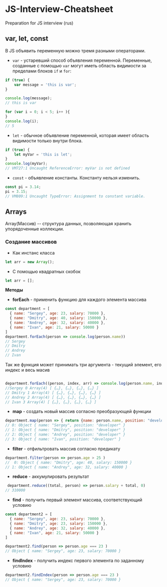 # JS-Interview-Cheatsheet
Preparation for JS interview (rus)

## var, let, const
В JS объявить переменную можно тремя разными операторами.
* `var` - устаревший способ объявления переменной. Переменные, созданные с помощью `var` могут иметь область видимости за пределами блоков `if` и `for`:
```javascript
if (true) {
    var message = 'this is var';
}

console.log(message); 
// this is var

for (var i = 0; i < 5; i++ ){
}
console.log(i);
// 5
```
* `let` - обычное объявление переменной, которая имеет область видимости только внутри блока.
```javascript
if (true) {
    let myVar = 'this is let';
}
console.log(myVar);
// VM727:1 Uncaught ReferenceError: myVar is not defined
```
* `const` - объявление константы. Константу нельзя изменить.
```javascript
const pi = 3.14;
pi = 3.15;
// VM809:1 Uncaught TypeError: Assignment to constant variable.
```
## Arrays 
Array(Массив) -- структура данных, позволяющая хранить упорядоченные коллекции.

### Создание массивов
* Как инстанс класса
```javascript
let arr = new Array();
```
* С помощью квадратных скобок
```javascript
let arr = [];
```
**Методы**
* **forEach** - применить функцию для каждого элемента массива
```javascript
const department = [
  { name: "Sergey", age: 23, salary: 70000 },
  { name: "Dmitry", age: 40, salary: 150000 },
  { name: "Andrey", age: 32, salary: 40000 },
  { name: "Ivan", age: 21, salary: 50000 }
]
department.forEach(person => console.log(person.name))
// Sergey
// Dmitry
// Andrey
// Ivan
```
Так же функция может принимать три аргумента - текущий элемент, его индекс и весь масив
```javascript

department.forEach((person, index, arr) => console.log(person.name, index, arr))
//Sergey 0 Array(4) [ {…}, {…}, {…}, {…} ]
// Dmitry 1 Array(4) [ {…}, {…}, {…}, {…} ]
// Andrey 2 Array(4) [ {…}, {…}, {…}, {…} ]
// Ivan 3 Array(4) [ {…}, {…}, {…}, {…} ]
```
* **map** - создать новый массив согласно преобразующей функции
```javascript
department.map(person => { return {name: person.name, position: "developer"}})
// 0: Object { name: "Sergey", position: "developer" }
// 1: Object { name: "Dmitry", position: "developer" }
// 2: Object { name: "Andrey", position: "developer" }
// 3: Object { name: "Ivan", position: "developer" }
```
* **filter** - отфильтровать массив согласно предикату
```javascript
department.filter(person => person.age > 25 )
//  0: Object { name: "Dmitry", age: 40, salary: 150000 }
// 1: Object { name: "Andrey", age: 32, salary: 40000 }
```
* **reduce** - аккумулировать результат
```javascript
 department.reduce((total, person) => person.salary + total, 0)
// 310000
```
* **find** - получить первый элемент массива, соответствующий условию
```javascript
const department2 = [
  { name: "Sergey", age: 23, salary: 70000 },
  { name: "Dmitry", age: 23, salary: 150000 },
  { name: "Andrey", age: 32, salary: 40000 },
  { name: "Ivan", age: 21, salary: 50000 }
]

department2.find(person => person.age === 23 )
// Object { name: "Sergey", age: 23, salary: 70000 }
```
* **findIndex** - получить индекс первого элемента по заданному условию
```javascript
department2.findIndex(person => person.age === 23 )
// Object { name: "Sergey", age: 23, salary: 70000 }
```
